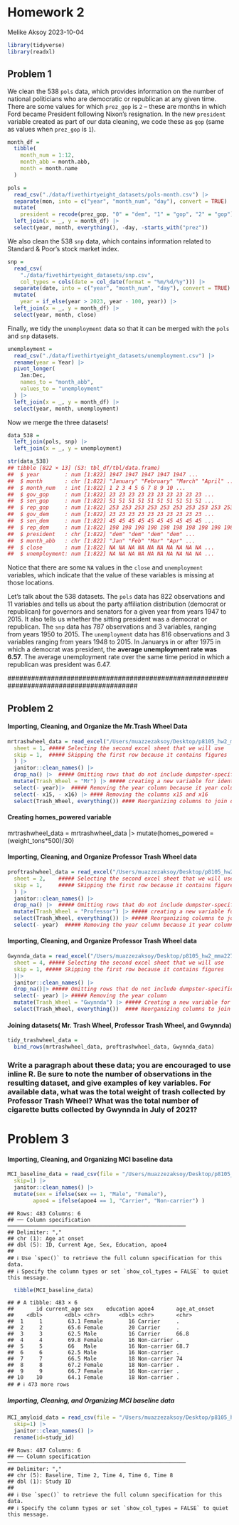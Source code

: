 Homework 2
================
Melike Aksoy
2023-10-04

``` r
library(tidyverse)
library(readxl)
```

## Problem 1

We clean the 538 `pols` data, which provides information on the number
of national politicians who are democratic or republican at any given
time. There are some values for which `prez_gop` is `2` – these are
months in which Ford became President following Nixon’s resignation. In
the new `president` variable created as part of our data cleaning, we
code these as `gop` (same as values when `prez_gop` is `1`).

``` r
month_df = 
  tibble(
    month_num = 1:12,
    month_abb = month.abb,
    month = month.name
  )

pols = 
  read_csv("./data/fivethirtyeight_datasets/pols-month.csv") |>
  separate(mon, into = c("year", "month_num", "day"), convert = TRUE) |>
  mutate(
    president = recode(prez_gop, "0" = "dem", "1" = "gop", "2" = "gop")) |>
  left_join(x = _, y = month_df) |> 
  select(year, month, everything(), -day, -starts_with("prez")) 
```

We also clean the 538 `snp` data, which contains information related to
Standard & Poor’s stock market index.

``` r
snp = 
  read_csv(
    "./data/fivethirtyeight_datasets/snp.csv",
    col_types = cols(date = col_date(format = "%m/%d/%y"))) |>
  separate(date, into = c("year", "month_num", "day"), convert = TRUE) |>
  mutate(
    year = if_else(year > 2023, year - 100, year)) |> 
  left_join(x = _, y = month_df) |> 
  select(year, month, close) 
```

Finally, we tidy the `unemployment` data so that it can be merged with
the `pols` and `snp` datasets.

``` r
unemployment = 
  read_csv("./data/fivethirtyeight_datasets/unemployment.csv") |>
  rename(year = Year) |>
  pivot_longer(
    Jan:Dec, 
    names_to = "month_abb",
    values_to = "unemployment"
  ) |> 
  left_join(x = _, y = month_df) |> 
  select(year, month, unemployment)
```

Now we merge the three datasets!

``` r
data_538 = 
  left_join(pols, snp) |>
  left_join(x = _, y = unemployment)

str(data_538)
## tibble [822 × 13] (S3: tbl_df/tbl/data.frame)
##  $ year        : num [1:822] 1947 1947 1947 1947 1947 ...
##  $ month       : chr [1:822] "January" "February" "March" "April" ...
##  $ month_num   : int [1:822] 1 2 3 4 5 6 7 8 9 10 ...
##  $ gov_gop     : num [1:822] 23 23 23 23 23 23 23 23 23 23 ...
##  $ sen_gop     : num [1:822] 51 51 51 51 51 51 51 51 51 51 ...
##  $ rep_gop     : num [1:822] 253 253 253 253 253 253 253 253 253 253 ...
##  $ gov_dem     : num [1:822] 23 23 23 23 23 23 23 23 23 23 ...
##  $ sen_dem     : num [1:822] 45 45 45 45 45 45 45 45 45 45 ...
##  $ rep_dem     : num [1:822] 198 198 198 198 198 198 198 198 198 198 ...
##  $ president   : chr [1:822] "dem" "dem" "dem" "dem" ...
##  $ month_abb   : chr [1:822] "Jan" "Feb" "Mar" "Apr" ...
##  $ close       : num [1:822] NA NA NA NA NA NA NA NA NA NA ...
##  $ unemployment: num [1:822] NA NA NA NA NA NA NA NA NA NA ...
```

Notice that there are some `NA` values in the `close` and `unemployment`
variables, which indicate that the value of these variables is missing
at those locations.

Let’s talk about the 538 datasets. The `pols` data has 822 observations
and 11 variables and tells us about the party affiliation distribution
(democrat or republican) for governors and senators for a given year
from years 1947 to 2015. It also tells us whether the sitting president
was a democrat or republican. The `snp` data has 787 observations and 3
variables, ranging from years 1950 to 2015. The `unemployment` data has
816 observations and 3 variables ranging from years 1948 to 2015. In
Januarys in or after 1975 in which a democrat was president, the
**average unemployment rate was 6.57**. The average unemployment rate
over the same time period in which a republican was president was 6.47.

######################################################################################### 

## Problem 2

#### Importing, Cleaning, and Organize the Mr.Trash Wheel Data

``` r
mrtrashwheel_data = read_excel("/Users/muazzezaksoy/Desktop/p8105_hw2_mma2277/data/202309 Trash Wheel Collection Data.xlsx", 
  sheet = 1, ##### Selecting the second excel sheet that we will use 
  skip = 1,  ##### Skipping the first row because it contains figures
  ) |>
  janitor::clean_names() |>
  drop_na() |>  ##### Omitting rows that do not include dumpster-specific data using drop_na                  function
  mutate(Trash_Wheel = "Mr") |> ##### creating a new variable for identification
  select(- year)|>  ##### Removing the year column because it year column include non-data    
  select(- x15, - x16) |> #### Removing the columns x15 and x16
  select(Trash_Wheel, everything()) #### Reorganizing columns to join datasets later                                            (putting  identifier variable as first column)
```

#### Creating homes_powered variable

mrtrashwheel_data = mrtrashwheel_data \|\> mutate(homes_powered =
(weight_tons\*500)/30)

#### Importing, Cleaning, and Organize Professor Trash Wheel data

``` r
proftrashwheel_data = read_excel("/Users/muazzezaksoy/Desktop/p8105_hw2_mma2277/data/202309 Trash Wheel Collection Data.xlsx", 
  sheet = 2,    ##### Selecting the second excel sheet that we will use 
  skip = 1,     ##### Skipping the first row because it contains figures
  ) |>
  janitor::clean_names() |>
  drop_na() |>  ##### Omitting rows that do not include dumpster-specific data using drop_na                  function
  mutate(Trash_Wheel = "Professor") |> ##### creating a new variable for identification
  select(Trash_Wheel, everything()) |> ##### Reorganizing columns to join datasets later
  select(- year)  ##### Removing the year column because it year column include non-data                         entries(columns with notes)
```

#### Importing, Cleaning, and Organize Professor Trash Wheel data

``` r
Gwynnda_data = read_excel("/Users/muazzezaksoy/Desktop/p8105_hw2_mma2277/data/202309 Trash Wheel Collection Data.xlsx", 
  sheet = 4, ##### Selecting the second excel sheet that we will use 
  skip = 1, ##### Skipping the first row because it contains figures
  )|>
  janitor::clean_names() |>
  drop_na()|> ##### Omitting rows that do not include dumpster-specific data using drop_na                  function  
  select(- year) |> ##### Removing the year column
  mutate(Trash_Wheel = "Gwynnda") |> ##### Creating a new variable for identification
  select(Trash_Wheel, everything())  #### Reorganizing columns to join datasets later
```

#### Joining datasets( Mr. Trash Wheel, Professor Trash Wheel, and Gwynnda)

``` r
tidy_trashwheel_data = 
  bind_rows(mrtrashwheel_data, proftrashwheel_data, Gwynnda_data)
```

### Write a paragraph about these data; you are encouraged to use inline R. Be sure to note the number of observations in the resulting dataset, and give examples of key variables. For available data, what was the total weight of trash collected by Professor Trash Wheel? What was the total number of cigarette butts collected by Gwynnda in July of 2021?

# Problem 3

#### Importing, Cleaning, and Organizing MCI baseline data

``` r
MCI_baseline_data = read_csv(file = "/Users/muazzezaksoy/Desktop/p8105_hw2_mma2277/data/data_mci/MCI_baseline.csv",
  skip=1) |>
  janitor::clean_names() |>
  mutate(sex = ifelse(sex == 1, "Male", "Female"),
        apoe4 = ifelse(apoe4 == 1, "Carrier", "Non-carrier") ) 
```

    ## Rows: 483 Columns: 6
    ## ── Column specification ────────────────────────────────────────────────────────
    ## Delimiter: ","
    ## chr (1): Age at onset
    ## dbl (5): ID, Current Age, Sex, Education, apoe4
    ## 
    ## ℹ Use `spec()` to retrieve the full column specification for this data.
    ## ℹ Specify the column types or set `show_col_types = FALSE` to quiet this message.

``` r
  tibble(MCI_baseline_data)
```

    ## # A tibble: 483 × 6
    ##       id current_age sex    education apoe4       age_at_onset
    ##    <dbl>       <dbl> <chr>      <dbl> <chr>       <chr>       
    ##  1     1        63.1 Female        16 Carrier     .           
    ##  2     2        65.6 Female        20 Carrier     .           
    ##  3     3        62.5 Male          16 Carrier     66.8        
    ##  4     4        69.8 Female        16 Non-carrier .           
    ##  5     5        66   Male          16 Non-carrier 68.7        
    ##  6     6        62.5 Male          16 Non-carrier .           
    ##  7     7        66.5 Male          18 Non-carrier 74          
    ##  8     8        67.2 Female        18 Non-carrier .           
    ##  9     9        66.7 Female        16 Non-carrier .           
    ## 10    10        64.1 Female        18 Non-carrier .           
    ## # ℹ 473 more rows

##### Importing, Cleaning, and Organizing MCI baseline data

``` r
MCI_amyloid_data = read_csv(file = "/Users/muazzezaksoy/Desktop/p8105_hw2_mma2277/data/data_mci/MCI_amyloid.csv",
  skip=1) |>
  janitor::clean_names() |>
  rename(id=study_id)
```

    ## Rows: 487 Columns: 6
    ## ── Column specification ────────────────────────────────────────────────────────
    ## Delimiter: ","
    ## chr (5): Baseline, Time 2, Time 4, Time 6, Time 8
    ## dbl (1): Study ID
    ## 
    ## ℹ Use `spec()` to retrieve the full column specification for this data.
    ## ℹ Specify the column types or set `show_col_types = FALSE` to quiet this message.
